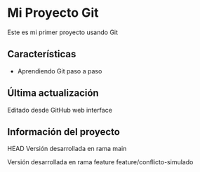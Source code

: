 # Mi Proyecto Git
Este es mi primer proyecto usando Git
## Características
- Aprendiendo Git paso a paso
## Última actualización
Editado desde GitHub web interface
## Información del proyecto
HEAD
Versión desarrollada en rama main

Versión desarrollada en rama feature
feature/conflicto-simulado

